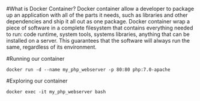 #What is Docker Container?
Docker container allow a developer to package up an application with all of the parts it needs,
such as libraries and other dependencies and ship it all out as one package.
Docker container wrap a piece of software in a complete filesystem that contains everything needed
to run: code runtime, system tools, systems libraries, anything that can be installed on a server.
This guarantees that the software will always run the same, regardless of its environment.

#Running our container
```shell
docker run -d --name my_php_webserver -p 80:80 php:7.0-apache
```
#Exploring our container
```shell
docker exec -it my_php_webserver bash
```


